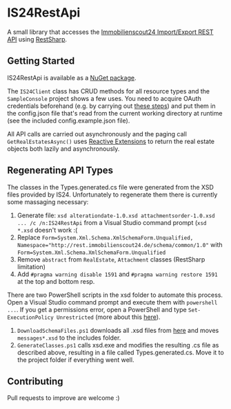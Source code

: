 IS24RestApi
===========

A small library that accesses the [Immobilienscout24 Import/Export REST API](http://developerwiki.immobilienscout24.de/wiki/Import-Export-API)
using [RestSharp](https://github.com/restsharp/RestSharp).

Getting Started
---------------

IS24RestApi is available as a [NuGet package](https://www.nuget.org/packages/IS24RestApi/).

The `IS24Client` class has CRUD methods for all resource types and the `SampleConsole` project shows a few uses. You need to acquire OAuth credentials beforehand (e.g. by carrying out [these steps](http://developerwiki.immobilienscout24.de/wiki/Customer-website_Tutorial#oAuth_by_our_playground))
and put them in the config.json file that's read from the current working directory at runtime (see the included config.example.json file).

All API calls are carried out asynchronously and the paging call `GetRealEstatesAsync()` uses [Reactive Extensions](http://rx.codeplex.com/) to return the real estate objects both lazily and asynchronously.

Regenerating API Types
----------------------

The classes in the Types.generated.cs file were generated from the XSD files provided by IS24. Unfortunately to regenerate them there is currently some massaging necessary:

1. Generate file: `xsd alterationdate-1.0.xsd attachmentsorder-1.0.xsd ... /c /n:IS24RestApi` from a Visual Studio command prompt (`xsd *.xsd` doesn't work :(
2. Replace `Form=System.Xml.Schema.XmlSchemaForm.Unqualified, Namespace="http://rest.immobilienscout24.de/schema/common/1.0"` with `Form=System.Xml.Schema.XmlSchemaForm.Unqualified`
3. Remove `abstract` from `RealEstate`, `Attachment` classes (RestSharp limitation)
4. Add `#pragma warning disable 1591` and `#pragma warning restore 1591` at the top and bottom resp.

There are two PowerShell scripts in the xsd folder to automate this process. Open a Visual Studio command prompt and execute them with `powershell ...`. If you get a permissions error, open a PowerShell and type `Set-ExecutionPolicy Unrestricted` (more about this [here](http://technet.microsoft.com/en-us/library/ee176949.aspx)).

1. `DownloadSchemaFiles.ps1` downloads all .xsd files from [here](http://rest.immobilienscout24.de/restapi/api/offer/v1.0/?_wadl&_schema) and moves `messages*.xsd` to the includes folder.
2. `GenerateClasses.ps1` calls xsd.exe and modifies the resulting .cs file as described above, resulting in a file called Types.generated.cs. Move it to the project folder if everything went well.

Contributing
------------

Pull requests to improve are welcome :)
